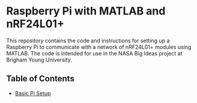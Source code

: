 # Raspberry Pi with MATLAB and nRF24L01+
This repository contains the code and instructions for setting up a Raspberry Pi to communicate with a network of nRF24L01+ modules using MATLAB. The code is intended for use in the NASA Big Ideas project at Brigham Young University.

## Table of Contents
- [Basic Pi Setup](/Code_for_RPi/RPi_Setup.md)